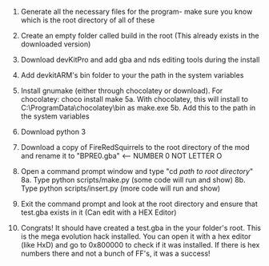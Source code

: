 1. Generate all the necessary files for the program- make sure you know which is the root directory of all of these 
2. Create an empty folder called build in the root (This already exists in the downloaded version)
3. Download devKitPro and add gba and nds editing tools during the install
4. Add devkitARM's bin folder to your the path in the system variables
5. Install gnumake (either through chocolatey or download). For chocolatey: choco install make 
	5a. With chocolatey, this will install to C:\ProgramData\chocolatey\bin as make.exe
	5b. Add this to the path in the system variables
6. Download python 3
7. Download a copy of FireRedSquirrels to the root directory of the mod and rename it to "BPRE0.gba" <-- NUMBER 0 NOT LETTER O
8. Open a command prompt window and type "cd *path to root directory*"
	8a. Type python scripts/make.py (some code will run and show)
	8b. Type python scripts/insert.py (more code will run and show)
9. Exit the command prompt and look at the root directory and ensure that test.gba exists in it (Can edit with a HEX Editor)


14. Congrats! It should have created a test.gba in the your folder's root. This is the mega evolution hack installed. You can open it with a hex editor (like HxD) and go to 0x800000 to check if it was installed. If there is hex numbers there and not a bunch of FF's, it was a success!
